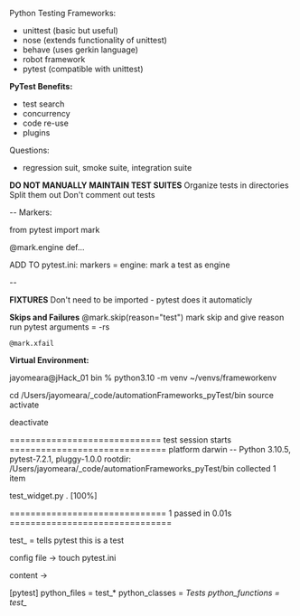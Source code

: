 Python Testing Frameworks:
- unittest (basic but useful)
- nose (extends functionality of unittest)
- behave (uses gerkin language)
- robot framework
- pytest (compatible with unittest)

**PyTest Benefits:**
- test search
- concurrency
- code re-use
- plugins

Questions:
- regression suit, smoke suite, integration suite

**DO NOT MANUALLY MAINTAIN TEST SUITES**
    Organize tests in directories
    Split them out
    Don't comment out tests

--
Markers:

from pytest import mark

@mark.engine
def...

ADD TO pytest.ini:
markers = engine: mark a test as engine

--

**FIXTURES**
Don't need to be imported - pytest does it automaticly

**Skips and Failures**
    @mark.skip(reason="test")
    mark skip and give reason
run pytest arguments = -rs

    @mark.xfail

**Virtual Environment:**

jayomeara@jHack_01 bin % python3.10 -m venv ~/venvs/frameworkenv

cd /Users/jayomeara/_code/automationFrameworks_pyTest/bin
source activate

deactivate

============================= test session starts ==============================
platform darwin -- Python 3.10.5, pytest-7.2.1, pluggy-1.0.0
rootdir: /Users/jayomeara/_code/automationFrameworks_pyTest/bin
collected 1 item                                                               

test_widget.py .                                                         [100%]

============================== 1 passed in 0.01s ===============================

test_ = tells pytest this is a test

config file ->
touch pytest.ini

content ->

[pytest]
python_files = test_*
python_classes = *Tests
python_functions = test_*



 